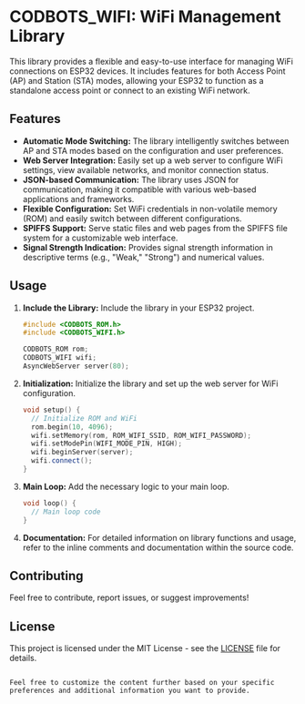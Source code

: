 # CODBOTS_WIFI: WiFi Management Library

This library provides a flexible and easy-to-use interface for managing WiFi connections on ESP32 devices. It includes features for both Access Point (AP) and Station (STA) modes, allowing your ESP32 to function as a standalone access point or connect to an existing WiFi network.

## Features

- **Automatic Mode Switching:** The library intelligently switches between AP and STA modes based on the configuration and user preferences.
- **Web Server Integration:** Easily set up a web server to configure WiFi settings, view available networks, and monitor connection status.
- **JSON-based Communication:** The library uses JSON for communication, making it compatible with various web-based applications and frameworks.
- **Flexible Configuration:** Set WiFi credentials in non-volatile memory (ROM) and easily switch between different configurations.
- **SPIFFS Support:** Serve static files and web pages from the SPIFFS file system for a customizable web interface.
- **Signal Strength Indication:** Provides signal strength information in descriptive terms (e.g., "Weak," "Strong") and numerical values.

## Usage

1. **Include the Library:**
   Include the library in your ESP32 project.

   ```cpp
   #include <CODBOTS_ROM.h>
   #include <CODBOTS_WIFI.h>

   CODBOTS_ROM rom;
   CODBOTS_WIFI wifi;
   AsyncWebServer server(80);
   ```

2. **Initialization:**
   Initialize the library and set up the web server for WiFi configuration.

   ```cpp
   void setup() {
     // Initialize ROM and WiFi
     rom.begin(10, 4096);
     wifi.setMemory(rom, ROM_WIFI_SSID, ROM_WIFI_PASSWORD);
     wifi.setModePin(WIFI_MODE_PIN, HIGH);
     wifi.beginServer(server);
     wifi.connect();
   }
   ```

3. **Main Loop:**
   Add the necessary logic to your main loop.

   ```cpp
   void loop() {
     // Main loop code
   }
   ```

4. **Documentation:**
   For detailed information on library functions and usage, refer to the inline comments and documentation within the source code.

## Contributing

Feel free to contribute, report issues, or suggest improvements!

## License

This project is licensed under the MIT License - see the [LICENSE](LICENSE) file for details.
```

Feel free to customize the content further based on your specific preferences and additional information you want to provide.